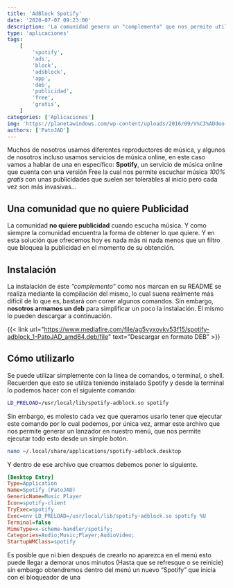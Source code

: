 ```yaml
---
title: 'AdBlock Spotify'
date: '2020-07-07 09:23:00'
description: 'La comunidad genero un "complemento" que nos permite utilizar Spotify sin nececidad de escuchar la molesta publicidad'
type: 'aplicaciones'
tags:
    [
        'spotify',
        'ads',
        'block',
        'adsblock',
        'app',
        'deb',
        'publicidad',
        'free',
        'gratis',
    ]
categories: ['Aplicaciones']
img: 'https://planetawindows.com/wp-content/uploads/2016/09/V%C3%ADdeo-43-1200x675.jpg'
authors: ['PatoJAD']
---
```


Muchos de nosotros usamos diferentes reproductores de música, y algunos de nosotros incluso usamos servicios de música online, en este caso vamos a hablar de una en específico: **Spotify**, un servicio de música online que cuenta con una versión Free la cual nos permite escuchar música _100% gratis_ con unas publicidades que suelen ser tolerables al inicio pero cada vez son más invasivas…

## Una comunidad que no quiere Publicidad

La comunidad **no quiere publicidad** cuando escucha música. Y como siempre la comunidad encuentra la forma de obtener lo que quiere. Y en esta solución que ofrecemos hoy es nada más ni nada menos que un filtro que bloquea la publicidad en el momento de su obtención.

## Instalación

La instalación de este _“complemento”_ como nos marcan en su README se realiza mediante la compilación del mismo, lo cual suena realmente más difícil de lo que es, bastará con correr algunos comandos. Sin embargo, **nosotros armamos un deb** para simplificar un poco la instalación. El mismo lo pueden descargar a continuación.

{{< link url="https://www.mediafire.com/file/ag5vyxovkv53f15/spotify-adblock_1-PatoJAD_amd64.deb/file" text="Descargar en formato DEB" >}}

## Cómo utilizarlo

Se puede utilizar simplemente con la línea de comandos, o terminal, o shell. Recuerden que esto se utiliza teniendo instalado Spotify y desde la terminal lo podemos hacer con el siguiente comando:

```zsh
LD_PRELOAD=/usr/local/lib/spotify-adblock.so spotify
```

Sin embargo, es molesto cada vez que queramos usarlo tener que ejecutar este comando por lo cual podemos, por única vez, armar este archivo que nos permite generar un lanzador en nuestro menú, que nos permite ejecutar todo esto desde un simple botón.

```zsh
nano ~/.local/share/applications/spotify-adblock.desktop
```

Y dentro de ese archivo que creamos debemos poner lo siguiente.

```cfg
[Desktop Entry]
Type=Application
Name=Spotify (PatoJAD)
GenericName=Music Player
Icon=spotify-client
TryExec=spotify
Exec=env LD_PRELOAD=/usr/local/lib/spotify-adblock.so spotify %U
Terminal=false
MimeType=x-scheme-handler/spotify;
Categories=Audio;Music;Player;AudioVideo;
StartupWMClass=spotify
```

Es posible que ni bien después de crearlo no aparezca en el menú esto puede llegar a demorar unos minutos (Hasta que se refresque o se reinicie) sin embargo obtendremos dentro del menú un nuevo “Spotify” que inicia con el bloqueador de una
